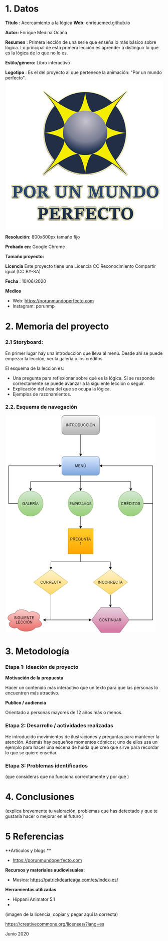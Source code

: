 # 1. Datos 



**Titulo** : Acercamiento a la lógica
**Web:**    enriquemed.github.io

**Autor:**  Enrique Medina Ocaña

**Resumen** : Primera lección de una serie que enseña lo más básico sobre lógica. Lo principal de esta primera lección es aprender a distinguir lo que es la lógica de lo que no lo es.

**Estilo/género:**  Libro interactivo

**Logotipo** : Es el del proyecto al que pertenece la animación: "Por un mundo perfecto".
![logo](https://github.com/enriquemed/enriquemed.github.io/blob/master/medios/Logo.png)

**Resolución:** 800x600px tamaño fijo

**Probado en:**   Google Chrome

**Tamaño proyecto:** 

**Licencia** Este proyecto tiene una Licencia CC Reconocimiento Compartir igual (CC BY-SA)

**Fecha** : 10/06/2020

**Medios** 

- Web: https://porunmundoperfecto.com
- Instagram: porunmp



# 2. Memoria del proyecto 

### 2.1 Storyboard: 



En primer lugar hay una introducción que lleva al menú. Desde ahí se puede empezar la lección, ver la galería o los créditos.

El esquema de la lección es:
- Una pregunta para reflexionar sobre qué es la lógica. Si se responde correctamente se puede avanzar a la siguiente lección o seguir.
- Explicación del área del que se ocupa la lógica.
- Ejemplos de razonamientos.


### 2.2. Esquema de navegación 



![ESQUEMA](https://github.com/enriquemed/enriquemed.github.io/blob/master/Untitled%20Diagram.jpg)






# 3. Metodología




### Etapa 1: Ideación de proyecto


**Motivación de la propuesta** 

Hacer un contenido más interactivo que un texto para que las personas lo encuentren más atractivo.


**Publico / audiencia**

Orientado a personas mayores de 12 años más o menos.



### Etapa 2: Desarrollo / actividades realizadas

He introducido movimientos de ilustraciones y preguntas para mantener la atención. Además hay pequeños momentos cómicos; uno de ellos usa un ejemplo para hacer una escena de huida que creo que sirve para recordar lo que se quiere enseñar.

### Etapa 3: Problemas identificados

(que consideras que no  funciona correctamente y por qué )



# 4. Conclusiones 

(explica brevemente tu valoración, problemas que has detectado y que te gustaría hacer o mejorar en el futuro )







# 5 Referencias 

**Artículos y blogs ** 

- https://porunmundoperfecto.com

**Recursos y materiales audiovisuales:**

* Musica:  https://patrickdearteaga.com/es/index-es/

**Herramientas utilizadas**

- Hippani Animator 5.1
- 



(imagen de la licencia, copiar y pegar aquí la correcta)

https://creativecommons.org/licenses/?lang=es

Junio 2020
